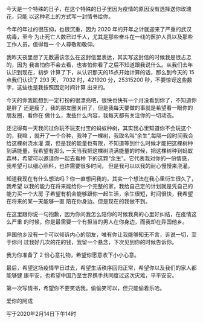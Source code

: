 <!--
author: 阿成
date: 2020-02-14 
title: 致李芳女士的一封告白书
tags: 告白书
category: 告白书
status: publish
summary: 致李芳女士的一封告白书
-->

  今天是一个特殊的日子，在这个特殊的日子里因为疫情的原因没有选择送你玫瑰花，只能
  以这种老土的方式写一封情书给你。

  今年的年过的很压抑，也很沉重，因为 2020 年的开年之计就迎来了严重的武汉病毒，至今
  为止死亡人数已过千人，尤其是那些奋斗在一线的医护人员以及那些工作人员，值得每一
  个人尊敬和敬仰。

  我昨天夜里想了无数遍该怎么在这封信里表达，其实写这封信的时候我是很忐忑的，因为
  我害怕你不会去看，也害怕你看了之后不知道跟我说什么。从我们去年认识到现在，初步
  计算了下，从认识那天的15点开始计算的话，那么到今天的 15 点我们认识了 293 天，
  7032 时，421920 分，25315200 秒，不要惊讶这些数字，这些也是我按照固定时间计算
  出来的。
    
  今天的你我能想到一定打扮的很漂亮吧，很快也快有一个月没看到你了，不知道你是胖了
  还是瘦了，我的朋友圈关闭了，但是我每天要做的事就是希望看一眼你的朋友圈，看你在
  做什么，发些什么内容，我每天都有关注你的一切动态。
    
   还记得有一天我问过你玩不玩支付宝的蚂蚁种树，其实我心里知道你不会玩这个的，我嘛
   ，就开了一个合种，我种了一棵树，我取名叫“余生”,每隔一段时间我会给这棵树浇水灌
  溉，但是我的能量也有限，不知道等到什么时候才能把这棵树种到满能量，我希望有那么
  一天当我把这棵树浇满能量的时候，把这棵树种到蚂蚁森林，希望可以邀请你一起去看种
  下的这颗“余生”。它代表我对你的一份情感，我希望可以细心照料，也许需要很多时间，
  但是我可以以我的耐心慢慢来浇灌。
    
  知道我现在有什么想法吗？你一直想问我的，其实一个想法在我心里衍生很久了，我希望
  以我的能力在将来能给你一个完整的家，我给自己定的计划就是凭自己的能力买一个大房
  子希望有机会能够跟你一起生活，余生很短，时间很快，我希望在将来的某一天能够一直
  陪在你身边。但是现在的我做不到。
    
  在这里跟你说一句抱歉，因为你问我怎么陪你的时候我真的心里好纠结，在疫情这么严重
  的时候，你是最需要一个有担当的男人在你身边，而我却在异国他乡。
    
  异国他乡没有一个可以倾诉内心的朋友，唯有你让我能够知无不言，诉说一切，至于你问
  过我好几次的花的钱，我留一个悬念，下次见到你的时候告诉你。
   
  我为你准备了 2 份心意礼物，希望你愿意收下小小心意。
   
  最后，希望这场疫情早日过去，希望生活秩序回归正常，希望你以及我们的家人都能够健
  康平安，也希望中国乃至世界携手共同度过这次灾难，平平安安。
  
  第一次写情书，希望你不要笑话我。偷偷笑可以，但只能偷着乐哈。
       
  爱你的阿成
  
  写于2020年2月14日下午14时
